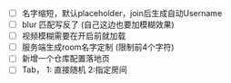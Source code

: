 - [ ] 名字缩短，默认placeholder，join后生成自动Username
- [ ] blur 匹配写反了 (自己这边也要加模糊效果)
- [ ] 视频模糊需要在开启前就加载
- [ ] 服务端生成room名字定制 (限制前4个字符)
- [ ] 新增一个仓库配置落地页
- [ ] Tab， 1: 直接随机 2:指定房间